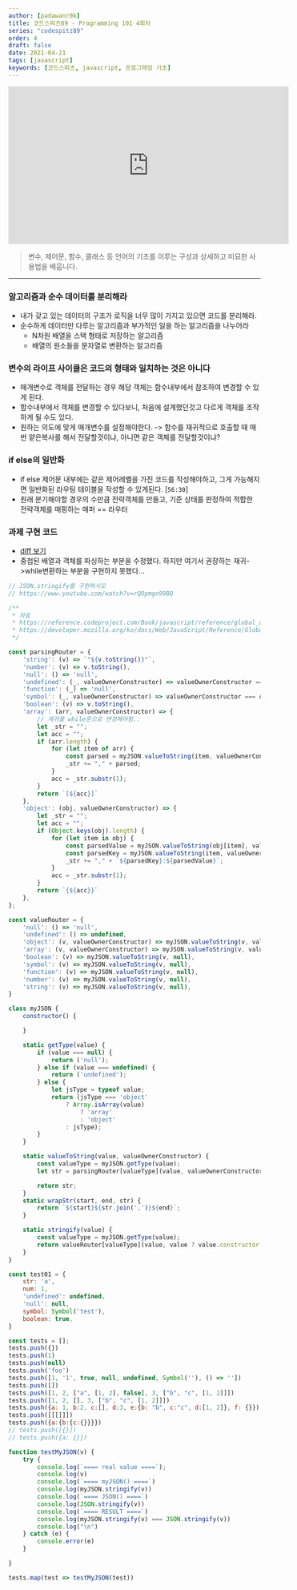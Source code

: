 ```yaml
---
author: [padawanr0k]
title: 코드스피츠89 - Programming 101 4회차
series: "codespitz89"
order: 4
draft: false
date: 2021-04-21
tags: [javascript]
keywords: [코드스피츠, javascript, 프로그래밍 기초]
---
```


<!-- toc -->

<iframe width="560" height="315" src="https://www.youtube.com/embed/A2aOqhZKZHU" title="YouTube video player" frameborder="0" allow="accelerometer; autoplay; clipboard-write; encrypted-media; gyroscope; picture-in-picture" allowfullscreen></iframe>

>  변수, 제어문, 함수, 클래스 등 언어의 기초를 이루는 구성과 상세하고 미묘한 사용법을 배웁니다.

---

### 알고리즘과 순수 데이터를 분리해라
- 내가 갖고 있는 데이터의 구조가 로직을 너무 많이 가지고 있으면 코드를  분리해라.
- 순수하게 데이터만 다루는 알고리즘과 부가적인 일을 하는 알고리즘을 나누어라
	- N차원 배열을 스택 형태로 저장하는 알고리즘
	- 배열의 원소들을 문자열로 변환하는 알고리즘

### 변수의 라이프 사이클은 코드의 형태와 일치하는 것은 아니다
- 매개변수로 객체를 전달하는 경우 해당 객체는 함수내부에서 참조하여 변경할 수 있게 된다.
- 함수내부에서 객체를 변경할 수 있다보니, 처음에 설계했던것고 다르게 객체를 조작하게 될 수도 있다.
- 원하는 의도에 맞게 매개변수를 설정해야한다. -> 함수를 재귀적으로 호출할 때 매번 얕은복사를 해서 전달할것이냐, 아니면 같은 객체를 전달할것이냐?

### if else의 일반화
- if else 제어문 내부에는 같은 제어레벨을 가진 코드를 작성해야하고, 그게 가능해지면 일반화된 라우팅 테이블을 작성할 수 있게된다. [`56:30`]
- 원래 분기해야할 경우의 수만큼 전략객체를 만들고, 기준 상태를 판정하여 적합한 전략객체를 매핑하는 매퍼 == 라우터

### 과제 구현 코드
- [diff 보기](https://gist.github.com/padawanR0k/1a24d1bdbd2cc62edf53ae7d0d44397b/revisions#diff-cbe5407e96f12351ec3107f8b59c678b5f134ebd63dfdebd93f92300a4d56674)
- 중첩된 배열과 객체를 파싱하는 부분을 수정했다. 하지만 여기서 권장하는 재귀->while변환하는 부분을 구현하지 못했다...

```javascript
// JSON.stringify를 구현하시오
// https://www.youtube.com/watch?v=rQOpmgo99BQ

/**
 * 자료
 * https://reference.codeproject.com/Book/javascript/reference/global_objects/json/stringify
 * https://developer.mozilla.org/ko/docs/Web/JavaScript/Reference/Global_Objects/JSON/stringify
 */

const parsingRouter = {
	'string': (v) => `"${v.toString()}"`,
	'number': (v) => v.toString(),
	'null': () => 'null',
	'undefined': (_, valueOwnerConstructor) => valueOwnerConstructor === Array ? 'null' : undefined,
	'function': (_) => 'null',
	'symbol': (_, valueOwnerConstructor) => valueOwnerConstructor === Array ? 'null' : undefined,
	'boolean': (v) => v.toString(),
	'array': (arr, valueOwnerConstructor) => {
		// 재귀를 while문으로 변경해야함..
		let _str = "";
		let acc = "";
		if (arr.length) {
			for (let item of arr) {
				const parsed = myJSON.valueToString(item, valueOwnerConstructor);
				_str += "," + parsed;
			}
			acc = _str.substr(1);
		}
		return `[${acc}]`
	},
	'object': (obj, valueOwnerConstructor) => {
		let _str = "";
		let acc = "";
		if (Object.keys(obj).length) {
			for (let item in obj) {
				const parsedValue = myJSON.valueToString(obj[item], valueOwnerConstructor);
				const parsedKey = myJSON.valueToString(item, valueOwnerConstructor);
				_str += "," + `${parsedKey}:${parsedValue}`;
			}
			acc = _str.substr(1);
		}
		return `{${acc}}`
	},
};

const valueRouter = {
	'null': () => 'null',
	'undefined': () => undefined,
	'object': (v, valueOwnerConstructor) => myJSON.valueToString(v, valueOwnerConstructor),
	'array': (v, valueOwnerConstructor) => myJSON.valueToString(v, valueOwnerConstructor),
	'boolean': (v) => myJSON.valueToString(v, null),
	'symbol': (v) => myJSON.valueToString(v, null),
	'function': (v) => myJSON.valueToString(v, null),
	'number': (v) => myJSON.valueToString(v, null),
	'string': (v) => myJSON.valueToString(v, null),
}

class myJSON {
	constructor() {

	}

	static getType(value) {
		if (value === null) {
			return ('null');
		} else if (value === undefined) {
			return ('undefined');
		} else {
			let jsType = typeof value;
			return (jsType === 'object'
				? Array.isArray(value)
					? 'array'
					: 'object'
				: jsType);
		}
	}

	static valueToString(value, valueOwnerConstructor) {
		const valueType = myJSON.getType(value);
		let str = parsingRouter[valueType](value, valueOwnerConstructor);

		return str;
	}
	static wrapStr(start, end, str) {
		return `${start}${str.join(',')}${end}`;
	}

	static stringify(value) {
		const valueType = myJSON.getType(value);
		return valueRouter[valueType](value, value ? value.constructor : null);
	}
}

const test01 = {
	str: 'a',
	num: 1,
	'undefined': undefined,
	'null': null,
	symbol: Symbol('test'),
	boolean: true,
}

const tests = [];
tests.push({})
tests.push(1)
tests.push(null)
tests.push('foo')
tests.push([1, '1', true, null, undefined, Symbol(''), () => ''])
tests.push([])
tests.push([1, 2, ["a", [1, 2], false], 3, ["b", "c", [1, 2]]])
tests.push([1, 2, [], 3, ["b", "c", [1, 2]]])
tests.push({a: 1, b:2, c:[], d:3, e:{b: "b", c:"c", d:[1, 2]}, f: {}})
tests.push([[[]]])
tests.push({a:{b:{c:{}}}})
// tests.push([{}])
// tests.push({a: {}})

function testMyJSON(v) {
	try {
		console.log(`==== real value ====`);
		console.log(v)
		console.log(`==== myJSON() ====`)
		console.log(myJSON.stringify(v))
		console.log(`==== JSON() ====`)
		console.log(JSON.stringify(v))
		console.log(`==== RESULT ====`)
		console.log(myJSON.stringify(v) === JSON.stringify(v))
		console.log("\n")
	} catch (e) {
		console.error(e)
	}

}

tests.map(test => testMyJSON(test))

```
